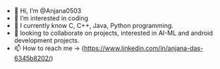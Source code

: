 - 👋 Hi, I’m @Anjana0503
- 👀 I’m interested in coding
- 🌱 I currently know C, C++, Java, Python programming.
- 💞️ looking to collaborate on projects, interested in AI-ML and android development projects.
- 📫 How to reach me -> (https://www.linkedin.com/in/anjana-das-6345b8202/)

<!---
Anjana0503/Anjana0503 is a ✨ special ✨ repository because its `README.md` (this file) appears on your GitHub profile.
You can click the Preview link to take a look at your changes.
--->
